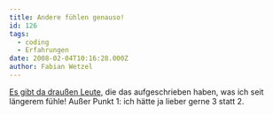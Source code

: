 ```yaml
---
title: Andere fühlen genauso!
id: 126
tags:
  - coding
  - Erfahrungen
date: 2008-02-04T10:16:28.000Z
author: Fabian Wetzel
---
```


[Es gibt da drau&#223;en Leute](http://www.codinghorror.com/blog/archives/000666.html), die das aufgeschrieben haben, was ich seit l&#228;ngerem f&#252;hle! Au&#223;er Punkt 1: ich h&#228;tte ja lieber gerne 3 statt 2.

